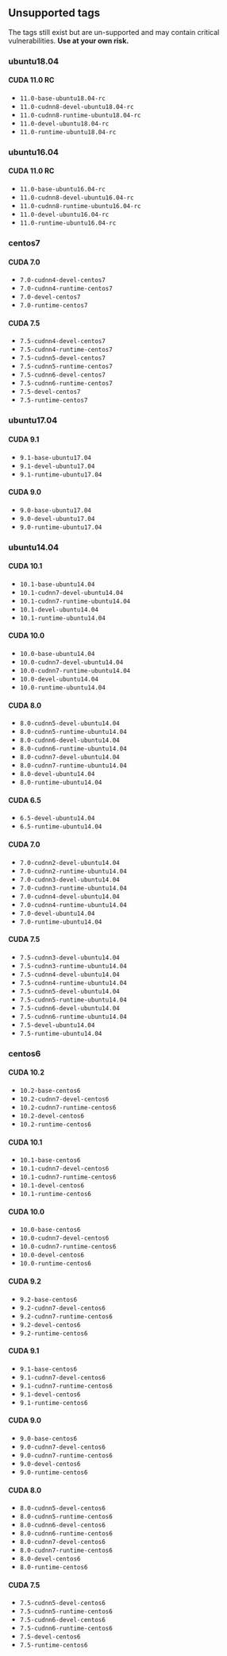 ## Unsupported tags

The tags still exist but are un-supported and may contain critical vulnerabilities.
**Use at your own risk.**


### ubuntu18.04


#### CUDA 11.0 RC

- `11.0-base-ubuntu18.04-rc`
- `11.0-cudnn8-devel-ubuntu18.04-rc`
- `11.0-cudnn8-runtime-ubuntu18.04-rc`
- `11.0-devel-ubuntu18.04-rc`
- `11.0-runtime-ubuntu18.04-rc`

### ubuntu16.04


#### CUDA 11.0 RC

- `11.0-base-ubuntu16.04-rc`
- `11.0-cudnn8-devel-ubuntu16.04-rc`
- `11.0-cudnn8-runtime-ubuntu16.04-rc`
- `11.0-devel-ubuntu16.04-rc`
- `11.0-runtime-ubuntu16.04-rc`
### centos7
#### CUDA 7.0
- `7.0-cudnn4-devel-centos7`
- `7.0-cudnn4-runtime-centos7`
- `7.0-devel-centos7`
- `7.0-runtime-centos7`
#### CUDA 7.5
- `7.5-cudnn4-devel-centos7`
- `7.5-cudnn4-runtime-centos7`
- `7.5-cudnn5-devel-centos7`
- `7.5-cudnn5-runtime-centos7`
- `7.5-cudnn6-devel-centos7`
- `7.5-cudnn6-runtime-centos7`
- `7.5-devel-centos7`
- `7.5-runtime-centos7`
### ubuntu17.04
#### CUDA 9.1
- `9.1-base-ubuntu17.04`
- `9.1-devel-ubuntu17.04`
- `9.1-runtime-ubuntu17.04`
#### CUDA 9.0
- `9.0-base-ubuntu17.04`
- `9.0-devel-ubuntu17.04`
- `9.0-runtime-ubuntu17.04`
### ubuntu14.04
#### CUDA 10.1
- `10.1-base-ubuntu14.04`
- `10.1-cudnn7-devel-ubuntu14.04`
- `10.1-cudnn7-runtime-ubuntu14.04`
- `10.1-devel-ubuntu14.04`
- `10.1-runtime-ubuntu14.04`
#### CUDA 10.0
- `10.0-base-ubuntu14.04`
- `10.0-cudnn7-devel-ubuntu14.04`
- `10.0-cudnn7-runtime-ubuntu14.04`
- `10.0-devel-ubuntu14.04`
- `10.0-runtime-ubuntu14.04`
#### CUDA 8.0
- `8.0-cudnn5-devel-ubuntu14.04`
- `8.0-cudnn5-runtime-ubuntu14.04`
- `8.0-cudnn6-devel-ubuntu14.04`
- `8.0-cudnn6-runtime-ubuntu14.04`
- `8.0-cudnn7-devel-ubuntu14.04`
- `8.0-cudnn7-runtime-ubuntu14.04`
- `8.0-devel-ubuntu14.04`
- `8.0-runtime-ubuntu14.04`
#### CUDA 6.5
- `6.5-devel-ubuntu14.04`
- `6.5-runtime-ubuntu14.04`
#### CUDA 7.0
- `7.0-cudnn2-devel-ubuntu14.04`
- `7.0-cudnn2-runtime-ubuntu14.04`
- `7.0-cudnn3-devel-ubuntu14.04`
- `7.0-cudnn3-runtime-ubuntu14.04`
- `7.0-cudnn4-devel-ubuntu14.04`
- `7.0-cudnn4-runtime-ubuntu14.04`
- `7.0-devel-ubuntu14.04`
- `7.0-runtime-ubuntu14.04`
#### CUDA 7.5
- `7.5-cudnn3-devel-ubuntu14.04`
- `7.5-cudnn3-runtime-ubuntu14.04`
- `7.5-cudnn4-devel-ubuntu14.04`
- `7.5-cudnn4-runtime-ubuntu14.04`
- `7.5-cudnn5-devel-ubuntu14.04`
- `7.5-cudnn5-runtime-ubuntu14.04`
- `7.5-cudnn6-devel-ubuntu14.04`
- `7.5-cudnn6-runtime-ubuntu14.04`
- `7.5-devel-ubuntu14.04`
- `7.5-runtime-ubuntu14.04`
### centos6
#### CUDA 10.2
- `10.2-base-centos6`
- `10.2-cudnn7-devel-centos6`
- `10.2-cudnn7-runtime-centos6`
- `10.2-devel-centos6`
- `10.2-runtime-centos6`
#### CUDA 10.1
- `10.1-base-centos6`
- `10.1-cudnn7-devel-centos6`
- `10.1-cudnn7-runtime-centos6`
- `10.1-devel-centos6`
- `10.1-runtime-centos6`
#### CUDA 10.0
- `10.0-base-centos6`
- `10.0-cudnn7-devel-centos6`
- `10.0-cudnn7-runtime-centos6`
- `10.0-devel-centos6`
- `10.0-runtime-centos6`
#### CUDA 9.2
- `9.2-base-centos6`
- `9.2-cudnn7-devel-centos6`
- `9.2-cudnn7-runtime-centos6`
- `9.2-devel-centos6`
- `9.2-runtime-centos6`
#### CUDA 9.1
- `9.1-base-centos6`
- `9.1-cudnn7-devel-centos6`
- `9.1-cudnn7-runtime-centos6`
- `9.1-devel-centos6`
- `9.1-runtime-centos6`
#### CUDA 9.0
- `9.0-base-centos6`
- `9.0-cudnn7-devel-centos6`
- `9.0-cudnn7-runtime-centos6`
- `9.0-devel-centos6`
- `9.0-runtime-centos6`
#### CUDA 8.0
- `8.0-cudnn5-devel-centos6`
- `8.0-cudnn5-runtime-centos6`
- `8.0-cudnn6-devel-centos6`
- `8.0-cudnn6-runtime-centos6`
- `8.0-cudnn7-devel-centos6`
- `8.0-cudnn7-runtime-centos6`
- `8.0-devel-centos6`
- `8.0-runtime-centos6`
#### CUDA 7.5
- `7.5-cudnn5-devel-centos6`
- `7.5-cudnn5-runtime-centos6`
- `7.5-cudnn6-devel-centos6`
- `7.5-cudnn6-runtime-centos6`
- `7.5-devel-centos6`
- `7.5-runtime-centos6`
